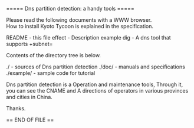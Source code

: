 
 ===== Dns partition detection: a handy tools =====

Please read the following documents with a WWW browser.	  
How to install Kyoto Tycoon is explained in the specification.

README         - this file
effect         - Description example
dig            - A dns tool that supports +subnet=


Contents of the directory tree is below.

  ./             - sources of Dns partition detection
  ./doc/         - manuals and specifications
  ./example/     - sample code for tutorial


Dns partition detection is a Operation and maintenance tools,
Through it, you can see the CNAME and A directions of operators in various provinces and cities in China.

Thanks.

== END OF FILE ==
